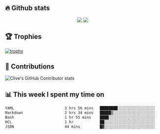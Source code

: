 ## &#128293; Github stats

<!-- GitHub Readme Streak Stats - https://github.com/DenverCoder1/github-readme-streak-stats -->
<p align="center">

<picture>
  <source 
    srcset="https://github-readme-stats.vercel.app/api?username=clivewalkden&count_private=true&show_icons=true&theme=darcula"
    media="(prefers-color-scheme: dark)"
  />
  <source
    srcset="https://github-readme-stats.vercel.app/api?username=clivewalkden&count_private=true&show_icons=true&theme=calm"
    media="(prefers-color-scheme: light), (prefers-color-scheme: no-preference)"
  />
  <img src="https://github-readme-stats.vercel.app/api?username=clivewalkden&count_private=true&show_icons=true&theme=darcula" />
</picture>

<a href="https://git.io/streak-stats" target="_blank">
  <img src="http://github-readme-streak-stats.herokuapp.com?user=clivewalkden&theme=darcula&date_format=j%20M%5B%20Y%5D" />
</a>

</p>

## &#127942; Trophies
[![trophy](https://github-profile-trophy.vercel.app/?username=clivewalkden&theme=onedark)](https://github.com/clivewalkden/github-profile-trophy)

## &#129309; Contributions
![Clive's GitHub Contributor stats](https://github-contributor-stats.vercel.app/api?username=clivewalkden)

## &#128202; This week I spent my time on
<!--START_SECTION:waka-->

```txt
YAML                       3 hrs 56 mins   ████████░░░░░░░░░░░░░░░░░   32.54 %
Markdown                   2 hrs 34 mins   █████▒░░░░░░░░░░░░░░░░░░░   21.34 %
Bash                       1 hr 55 mins    ████░░░░░░░░░░░░░░░░░░░░░   15.88 %
HCL                        1 hr            ██░░░░░░░░░░░░░░░░░░░░░░░   08.36 %
JSON                       44 mins         █▓░░░░░░░░░░░░░░░░░░░░░░░   06.08 %
```

<!--END_SECTION:waka-->
